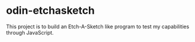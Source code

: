 # odin-etchasketch
This project is to build an Etch-A-Sketch like program to test my capabilities through JavaScript.
